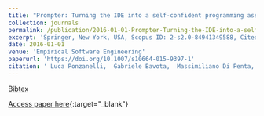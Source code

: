 ```yaml
---
title: "Prompter: Turning the IDE into a self-confident programming assistant"
collection: journals
permalink: /publication/2016-01-01-Prompter-Turning-the-IDE-into-a-self-confident-programming-assistant
excerpt: 'Springer, New York, USA, Scopus ID: 2-s2.0-84941349588, Cited by: 7'
date: 2016-01-01
venue: 'Empirical Software Engineering'
paperurl: 'https://doi.org/10.1007/s10664-015-9397-1'
citation: ' Luca Ponzanelli,  Gabriele Bavota,  Massimiliano Di Penta,  Rocco Oliveto,  Michele Lanza, &quot;Prompter: Turning the IDE into a self-confident programming assistant.&quot; Empirical Software Engineering, 2016.'
---
```

[Bibtex](https://dblp.org/rec/bib/journals/ese/PonzanelliBPOL16)

[Access paper here](https://doi.org/10.1007/s10664-015-9397-1){:target="_blank"}
